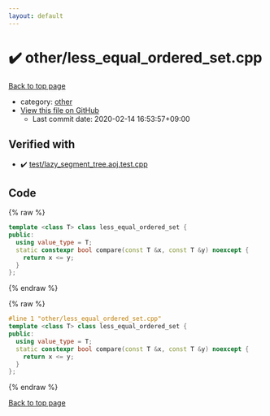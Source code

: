 ```yaml
---
layout: default
---
```


<!-- mathjax config similar to math.stackexchange -->
<script type="text/javascript" async
  src="https://cdnjs.cloudflare.com/ajax/libs/mathjax/2.7.5/MathJax.js?config=TeX-MML-AM_CHTML">
</script>
<script type="text/x-mathjax-config">
  MathJax.Hub.Config({
    TeX: { equationNumbers: { autoNumber: "AMS" }},
    tex2jax: {
      inlineMath: [ ['$','$'] ],
      processEscapes: true
    },
    "HTML-CSS": { matchFontHeight: false },
    displayAlign: "left",
    displayIndent: "2em"
  });
</script>

<script type="text/javascript" src="https://cdnjs.cloudflare.com/ajax/libs/jquery/3.4.1/jquery.min.js"></script>
<script src="https://cdn.jsdelivr.net/npm/jquery-balloon-js@1.1.2/jquery.balloon.min.js" integrity="sha256-ZEYs9VrgAeNuPvs15E39OsyOJaIkXEEt10fzxJ20+2I=" crossorigin="anonymous"></script>
<script type="text/javascript" src="../../assets/js/copy-button.js"></script>
<link rel="stylesheet" href="../../assets/css/copy-button.css" />


# :heavy_check_mark: other/less_equal_ordered_set.cpp

<a href="../../index.html">Back to top page</a>

* category: <a href="../../index.html#795f3202b17cb6bc3d4b771d8c6c9eaf">other</a>
* <a href="{{ site.github.repository_url }}/blob/master/other/less_equal_ordered_set.cpp">View this file on GitHub</a>
    - Last commit date: 2020-02-14 16:53:57+09:00




## Verified with

* :heavy_check_mark: <a href="../../verify/test/lazy_segment_tree.aoj.test.cpp.html">test/lazy_segment_tree.aoj.test.cpp</a>


## Code

<a id="unbundled"></a>
{% raw %}
```cpp
template <class T> class less_equal_ordered_set {
public:
  using value_type = T;
  static constexpr bool compare(const T &x, const T &y) noexcept {
    return x <= y;
  }
};
```
{% endraw %}

<a id="bundled"></a>
{% raw %}
```cpp
#line 1 "other/less_equal_ordered_set.cpp"
template <class T> class less_equal_ordered_set {
public:
  using value_type = T;
  static constexpr bool compare(const T &x, const T &y) noexcept {
    return x <= y;
  }
};

```
{% endraw %}

<a href="../../index.html">Back to top page</a>

